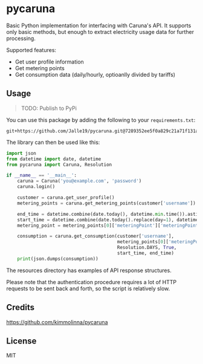 ﻿# pycaruna

Basic Python implementation for interfacing with Caruna's API. It supports only basic methods, 
but enough to extract electricity usage data for further processing.

Supported features:

* Get user profile information
* Get metering points
* Get consumption data (daily/hourly, optioanlly divided by tariffs)

## Usage

> TODO: Publish to PyPi

You can use this package by adding the following to your `requirements.txt`:

```
git+https://github.com/Jalle19/pycaruna.git@7289352ee5f0a829c21a71f131ad34df9f3c3c24#egg=pycaruna==0.0.2
```

The library can then be used like this:

```python
import json
from datetime import date, datetime
from pycaruna import Caruna, Resolution

if __name__ == '__main__':
    caruna = Caruna('you@example.com', 'password')
    caruna.login()

    customer = caruna.get_user_profile()
    metering_points = caruna.get_metering_points(customer['username'])

    end_time = datetime.combine(date.today(), datetime.min.time()).astimezone().isoformat()
    start_time = datetime.combine(date.today().replace(day=1), datetime.min.time()).astimezone().isoformat()
    metering_point = metering_points[0]['meteringPoint']['meteringPointNumber']

    consumption = caruna.get_consumption(customer['username'],
                                         metering_points[0]['meteringPoint']['meteringPointNumber'],
                                         Resolution.DAYS, True,
                                         start_time, end_time)
    print(json.dumps(consumption))
```

The resources directory has examples of API response structures.

Please note that the authentication procedure requires a lot of HTTP requests to be sent back and forth, so the 
script is relatively slow.

## Credits

https://github.com/kimmolinna/pycaruna

## License

MIT
